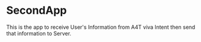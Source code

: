 # SecondApp
This is the app to receive User's Information from A4T viva Intent then send that information to Server.
